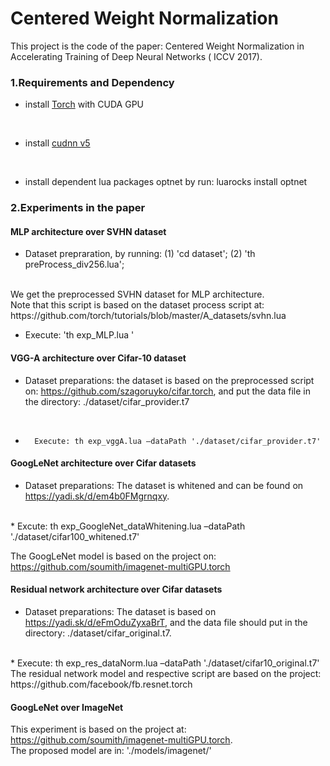 Centered Weight Normalization
======================================

This project is the code of the paper: Centered Weight Normalization  in Accelerating Training of Deep Neural Networks ( ICCV 2017).


### 1.Requirements and Dependency
* install [Torch](http://torch.ch) with CUDA GPU
<br>

* install [cudnn v5](http://torch.ch)
<br>

* install dependent lua packages optnet by run:
luarocks install optnet


### 2.Experiments in the paper

#### MLP architecture over SVHN dataset

* 	Dataset prepraration, by running:
 (1)  'cd dataset';
 (2)  'th preProcess_div256.lua';
<br> 
We get the preprocessed SVHN dataset for MLP architecture.
<br> 
Note that this script is based on the dataset process script at: https://github.com/torch/tutorials/blob/master/A_datasets/svhn.lua

*	Execute:  'th exp_MLP.lua '



#### VGG-A architecture over Cifar-10 dataset
*	 Dataset preparations: the dataset is based on the preprocessed script on: https://github.com/szagoruyko/cifar.torch, and put the data file in the directory: ./dataset/cifar_provider.t7
<br>

*		Execute: th exp_vggA.lua –dataPath './dataset/cifar_provider.t7'

#### GoogLeNet architecture over Cifar datasets

 *	Dataset preparations: The dataset is whitened and can be found on https://yadi.sk/d/em4b0FMgrnqxy.  
<br>
 *	Excute: th exp_GoogleNet_dataWhitening.lua –dataPath './dataset/cifar100_whitened.t7'
<br>

  The GoogLeNet model is based on the project on: https://github.com/soumith/imagenet-multiGPU.torch

#### Residual network architecture over Cifar datasets

 *	Dataset preparations: The dataset is based on https://yadi.sk/d/eFmOduZyxaBrT, and the data file should put in the directory: ./dataset/cifar_original.t7.  

<br>
 *	Execute: th exp_res_dataNorm.lua –dataPath './dataset/cifar10_original.t7'
<br>
  The residual network model and respective script are based on the project: https://github.com/facebook/fb.resnet.torch


####  GoogLeNet over ImageNet
This experiment is based on the project at: https://github.com/soumith/imagenet-multiGPU.torch.
<br>
The proposed model are in: './models/imagenet/'

